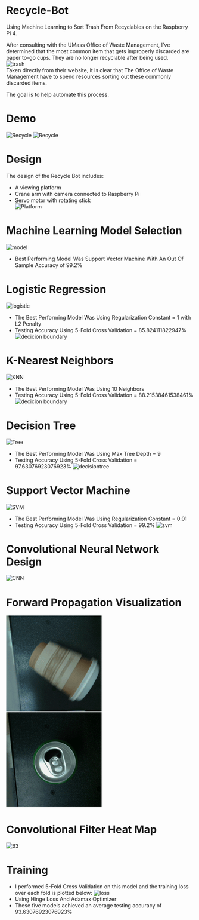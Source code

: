 # Recycle-Bot
Using Machine Learning to Sort Trash From Recyclables on the Raspberry Pi 4. <br/>

After consulting with the UMass Office of Waste Management, I've determined that the most common item that gets improperly discarded are paper to-go cups. They are no longer recyclable after being used. <br/>
![trash](https://i.imgur.com/kAUAi2h.png) <br/>
Taken directly from their website, it is clear that The Office of Waste Management have to spend resources sorting out these commonly discarded items. <br/>

The goal is to help automate this process.

# Demo
![Recycle](https://github.com/vee-upatising/Recycle-AI/blob/master/Trash.gif)
![Recycle](https://github.com/vee-upatising/Recycle-AI/blob/master/Recycle.gif)
<br/>

# Design
The design of the Recycle Bot includes:<br/>
* A viewing platform
* Crane arm with camera connected to Raspberry Pi
* Servo motor with rotating stick<br/>
![Platform](https://i.imgur.com/4Z5y41F.jpg)

# Machine Learning Model Selection
![model](https://i.imgur.com/Wawknjg.png)<br/>
* Best Performing Model Was Support Vector Machine With An Out Of Sample Accuracy of 99.2%

# Logistic Regression
![logistic](https://i.imgur.com/xrvqndp.png)<br/>
* The Best Performing Model Was Using Regularization Constant = 1 with L2 Penalty<br/>
* Testing Accuracy Using 5-Fold Cross Validation = 85.824111822947%<br/>
![decicion boundary](https://i.imgur.com/AB6UsMw.png)

# K-Nearest Neighbors
![KNN](https://i.imgur.com/D6Faroe.png)<br/>
* The Best Performing Model Was Using 10 Neighbors <br/>
* Testing Accuracy Using 5-Fold Cross Validation = 88.21538461538461% <br/>
![decicion boundary](https://i.imgur.com/5vPYfCr.png)

# Decision Tree
![Tree](https://i.imgur.com/YyWqpTD.png)<br/>
* The Best Performing Model Was Using Max Tree Depth = 9<br/>
* Testing Accuracy Using 5-Fold Cross Validation = 97.63076923076923%
![decisiontree](https://i.imgur.com/VdcZ5MI.png)

# Support Vector Machine
![SVM](https://i.imgur.com/fJCgv1U.png)<br/>
* The Best Performing Model Was Using Regularization Constant = 0.01<br/>
* Testing Accuracy Using 5-Fold Cross Validation = 99.2%
![svm](https://i.imgur.com/sU8CgSl.png)

# Convolutional Neural Network Design
![CNN](https://i.imgur.com/mQnUptP.png)

# Forward Propagation Visualization
![Forward Prop](https://raw.githubusercontent.com/vee-upatising/Recycle-Bot/master/44.gif)
![Forward Prop 2](https://raw.githubusercontent.com/vee-upatising/Recycle-Bot/master/63.gif)

# Convolutional Filter Heat Map
![63](https://i.imgur.com/0JTGrmm.png)

# Training
* I performed 5-Fold Cross Validation on this model and the training loss over each fold is plotted below:
![loss](https://i.imgur.com/PlGAcsJ.png)<br/>
* Using Hinge Loss And Adamax Optimizer
* These five models achieved an average testing accuracy of 93.63076923076923%
